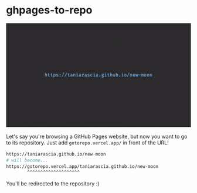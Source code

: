 # ghpages-to-repo

![](example.gif)

Let's say you're browsing a GitHub Pages website, but now you want to go to its repository. Just add `gotorepo.vercel.app/` in front of the URL!

```sh
https://taniarascia.github.io/new-moon
# will become...
https://gotorepo.vercel.app/taniarascia.github.io/new-moon
        ^^^^^^^^^^^^^^^^^^^^
```

You'll be redirected to the repository :)
